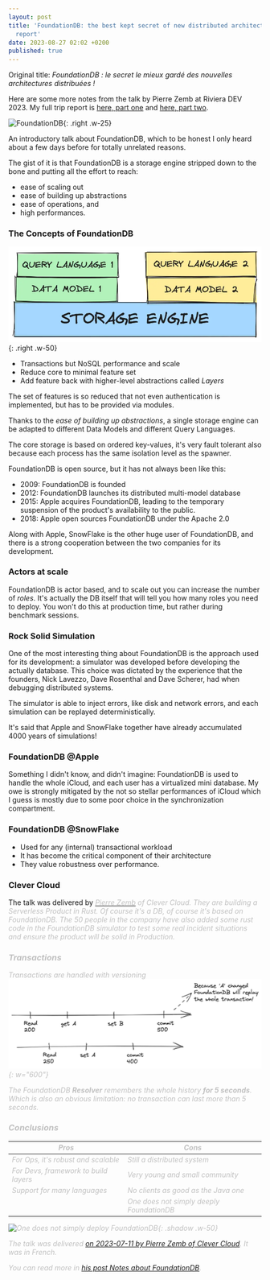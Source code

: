 ```yaml
---
layout: post
title: 'FoundationDB: the best kept secret of new distributed architectures - Talk
  report'
date: 2023-08-27 02:02 +0200
published: true
---
```


Original title: _FoundationDB : le secret le mieux gardé des nouvelles architectures distribuées !_

Here are some more notes from the talk by Pierre Zemb at Riviera DEV 2023. My full trip report is [here, part one](/posts/2023-08-14-riviera-dev-2023-trip-report-part-one) and [here, part two](/posts/2023-08-27-riviera-dev-2023-trip-report-part-two).

![FoundationDB](https://pierrezemb.fr/posts/notes-about-foundationdb/images/fdb-white.jpg){: .right .w-25}

An introductory talk about FoundationDB, which to be honest I only heard about a few days before for totally unrelated reasons.

The gist of it is that FoundationDB is a storage engine stripped down to the bone and putting all the effort to reach:
- ease of scaling out
- ease of building up abstractions
- ease of operations, and
- high performances.


### The Concepts of FoundationDB

![One Storage Engine for multiple Data Models and Query Languages](/assets/img/2023-07-11-FoundationDB-multi-model.webp){: .right .w-50}

- Transactions but NoSQL performance and scale
- Reduce core to minimal feature set
- Add feature back with higher-level abstractions called _Layers_

The set of features is so reduced that not even authentication is implemented, but has to be provided via modules.

Thanks to the _ease of building up abstractions_, a single storage engine can be adapted to different Data Models and different Query Languages.

The core storage is based on ordered key-values, it's very fault tolerant also because each process has the same isolation level as the spawner.

FoundationDB is open source, but it has not always been like this:

- 2009: FoundationDB is founded
- 2012: FoundationDB launches its distributed multi-model database
- 2015: Apple acquires FoundationDB, leading to the temporary suspension of the product's availability to the public.
- 2018: Apple open sources FoundationDB under the Apache 2.0

Along with Apple, SnowFlake is the other huge user of FoundationDB, and there is a strong cooperation between the two companies for its development.

### Actors at scale

FoundationDB is actor based, and to scale out you can increase the number of _roles_. It's actually the DB itself that will tell you how many roles you need to deploy. You won't do this at production time, but rather during benchmark sessions.

### Rock Solid Simulation

One of the most interesting thing about FoundationDB is the approach used for its development: a simulator was developed before developing the actually database. This choice was dictated by the experience that the founders, Nick Lavezzo, Dave Rosenthal and Dave Scherer, had when debugging distributed systems.

The simulator is able to inject errors, like disk and network errors, and each simulation can be replayed deterministically.

It's said that Apple and SnowFlake together have already accumulated 4000 years of simulations!

### FoundationDB @Apple

Something I didn't know, and didn't imagine: FoundationDB is used to handle the whole iCloud, and each user has a virtualized mini database. My owe is strongly mitigated by the not so stellar performances of iCloud which I guess is mostly due to some poor choice in the synchronization compartment. 

### FoundationDB @SnowFlake

- Used for any (internal) transactional workload
- It has become the critical component of their architecture
- They value robustness over performance.

### Clever Cloud

The talk was delivered by [<i class="fa-brands fa-twitter fa-sm" style="color: #c0c0c0;"/>
 Pierre Zemb](https://twitter.com/PierreZ) of Clever Cloud. They are building a Serverless Product in Rust. Of course it's a DB, of course it's based on FoundationDB. The 50 people in the company have also added some rust code in the FoundationDB simulator to test some real incident situations and ensure the product will be solid in Production.

### Transactions

 Transactions are handled with versioning
 ![Transactions are handled with versioning](/assets/img/2023-07-11-FoundationDB-transactions.webp){: w="600"}

 The FoundationDB **Resolver** remembers the whole history **for 5 seconds**. Which is also an obvious limitation: no transaction can last more than 5 seconds.

### Conclusions

| Pros                                  | Cons                                      |
|---------------------------------------|-------------------------------------------|
| For Ops, it's robust and scalable     | Still a distributed system                |
| For Devs, framework to build _layers_ | Very young and small community            |
| Support for many languages            | No clients as good as the Java one        |
|                                       | One does not _simply_ deeply FoundationDB |

![One does not simply deploy FoundationDB](https://i.imgflip.com/7vpd3z.jpg){: .shadow .w-50}

The talk was delivered [on 2023-07-11 by Pierre Zemb of Clever Cloud](https://rivieradev.fr/session/1158). It was in French.

You can read more in [<i class="fas fa-link fa-sm" style="color: gray;"></i> his post Notes about FoundationDB](https://pierrezemb.fr/posts/notes-about-foundationdb/).

